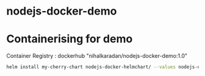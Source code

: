 # nodejs-docker-demo
# Containerising for demo
Container Registry : dockerhub "nihalkaradan/nodejs-docker-demo:1.0"

```bash
helm install my-cherry-chart nodejs-docker-helmchart/ --values nodejs-docker-helmchart/values.yaml 
```
